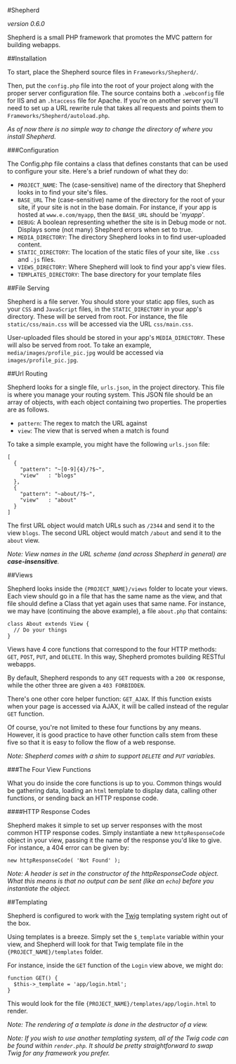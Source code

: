 #Shepherd

_version 0.6.0_

Shepherd is a small PHP framework that promotes the MVC pattern for building webapps.

##Installation

To start, place the Shepherd source files in `Frameworks/Shepherd/`.

Then, put the `config.php` file into the root of your project along with the proper server configuration file. The source contains both a `.webconfig` file for IIS and an `.htaccess` file for Apache. If you're on another server you'll need to set up a URL rewrite rule that takes all requests and points them to `Frameworks/Shepherd/autoload.php`.

_As of now there is no simple way to change the directory of where you install Shepherd._

###Configuration

The Config.php file contains a class that defines constants that can be used to configure your site. Here's a brief rundown of what they do:

- `PROJECT_NAME`: The (case-sensitive) name of the directory that Shepherd looks in to find your site's files.
- `BASE_URL` The (case-sensitive) name of the directory for the root of your site, if your site is not in the base domain. For instance, if your app is hosted at `www.e.com/myapp`, then the `BASE_URL` should be '_myapp_'.
- `DEBUG`: A boolean representing whether the site is in Debug mode or not. Displays some (not many) Shepherd errors when set to true.
- `MEDIA_DIRECTORY`: The directory Shepherd looks in to find user-uploaded content.
- `STATIC_DIRECTORY`: The location of the static files of your site, like `.css` and `.js` files.
- `VIEWS_DIRECTORY`: Where Shepherd will look to find your app's view files.
- `TEMPLATES_DIRECTORY`: The base directory for your template files

##File Serving

Shepherd is a file server. You should store your static app files, such as your `CSS` and `JavaScript` files, in the `STATIC_DIRECTORY` in your app's directory. These will be served from root. For instance, the file `static/css/main.css` will be accessed via the URL `css/main.css`.

User-uploaded files should be stored in your app's `MEDIA_DIRECTORY`. These will also be served from root. To take an example, `media/images/profile_pic.jpg` would be accessed via `images/profile_pic.jpg`.

##Url Routing

Shepherd looks for a single file, `urls.json`, in the project directory. This file is where you manage your routing system. This JSON file should be an array of objects, with each object containing two properties. The properties are as follows.

- `pattern`: The regex to match the URL against
- `view`: The view that is served when a match is found

To take a simple example, you might have the following `urls.json` file:

    [
      {
        "pattern": "~[0-9]{4}/?$~",
        "view"   : "blogs"
      },
      {
        "pattern": "~about/?$~",
        "view"   : "about"
      }
    ]

The first URL object would match URLs such as `/2344` and send it to the view `blogs`. The second URL object would match `/about` and send it to the `about` view.

_Note: View names in the URL scheme (and across Shepherd in general) are **case-insensitive**._

##Views

Shepherd looks inside the `{PROJECT_NAME}/views` folder to locate your views. Each view should go in a file that has the same name as the view, and that file should define a Class that yet again uses that same name. For instance, we may have (continuing the above example), a file `about.php` that contains:

    class About extends View {
      // Do your things
    }

Views have 4 core functions that correspond to the four HTTP methods: `GET`, `POST`, `PUT`, and `DELETE`. In this way, Shepherd promotes building RESTful webapps.

By default, Shepherd responds to any `GET` requests with a `200 OK` response, while the other three are given a `403 FORBIDDEN`.

There's one other core helper function: `GET_AJAX`. If this function exists when your page is accessed via AJAX, it will be called instead of the regular `GET` function.

Of course, you're not limited to these four functions by any means. However, it is good practice to have other function calls stem from these five so that it is easy to follow the flow of a web response.

_Note: Shepherd comes with a shim to support `DELETE` and `PUT` variables._

###The Four View Functions

What you do inside the core functions is up to you. Common things would be gathering data, loading an `html` template to display data, calling other functions, or sending back an HTTP response code.

####HTTP Response Codes

Shepherd makes it simple to set up server responses with the most common HTTP response codes. Simply instantiate a new `httpResponseCode` object in your view, passing it the name of the response you'd like to give. For instance, a 404 error can be given by:

    new httpResponseCode( 'Not Found' );

_Note: A header is set in the constructor of the httpResponseCode object. What this means is that no output can be sent (like an `echo`) before you instantiate the object._

##Templating

Shepherd is configured to work with the [Twig](http://twig.sensiolabs.org/) templating system right out of the box.

Using templates is a breeze. Simply set the `$_template` variable within your view, and Shepherd will look for that Twig template file in the `{PROJECT_NAME}/templates` folder.

For instance, inside the `GET` function of the `Login` view above, we might do:

    function GET() {
      $this->_template = 'app/login.html';
    }

This would look for the file `{PROJECT_NAME}/templates/app/login.html` to render.

*Note: The rendering of a template is done in the destructor of a view.*

_Note: If you wish to use another templating system, all of the Twig code can be found within `render.php`. It should be pretty straightforward to swap Twig for any framework you prefer._

